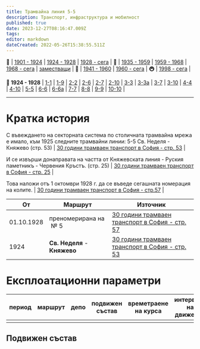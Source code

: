 ```yaml
---
title: Трамвайна линия 5-5
description: Транспорт, инфраструктура и мобилност
published: true
date: 2023-12-27T08:16:47.009Z
tags: 
editor: markdown
dateCreated: 2022-05-26T15:38:55.511Z
---
```


🚋 | [1901 - 1924](/bg/public-transport/tram-routes-1901-1924) | [1924 - 1928](/bg/public-transport/tram-routes-1924-1928) | [1928 - сега](/bg/public-transport/tram-routes-1928-sega) | 🚌 | [1935 - 1959](/bg/public-transport/bus-routes-1935-1959) | [1959 - 1968](/bg/public-transport/bus-routes-1959-1968) | [1968 - сега](/bg/public-transport/bus-routes-1968-sega) | [заместващи](/bg/public-transport/bus-routes-replacement-services) | 🚎 | [1941 - 1960](/bg/public-transport/trolleybus-routes-1941-1960) | [1960 - сега](/bg/public-transport/trolleybus-routes-1960-sega) | 🚇 | [1998 - сега](/bg/public-transport/metro-routes) |

**🚋 1924 - 1928** | [1-1](/bg/public-transport/tram-routes-1924-1928/1-1) | [1-9](/bg/public-transport/tram-routes-1924-1928/1-9) | [2-2](/bg/public-transport/tram-routes-1924-1928/2-2) | [2-6](/bg/public-transport/tram-routes-1924-1928/2-6) | [2-7](/bg/public-transport/tram-routes-1924-1928/2-7) | [2-10](/bg/public-transport/tram-routes-1924-1928/2-10) | [3-3](/bg/public-transport/tram-routes-1924-1928/3-3) | [3-3а](/bg/public-transport/tram-routes-1924-1928/3-3A) | [3-7](/bg/public-transport/tram-routes-1924-1928/3-7) | [3-10](/bg/public-transport/tram-routes-1924-1928/3-10) | [4-4](/bg/public-transport/tram-routes-1924-1928/4-4) | [4-10](/bg/public-transport/tram-routes-1924-1928/4-10) | [5-5](/bg/public-transport/tram-routes-1924-1928/5-5) | [6-6](/bg/public-transport/tram-routes-1924-1928/6-6) | [6-6а](/bg/public-transport/tram-routes-1924-1928/6-6A) | [7-7](/bg/public-transport/tram-routes-1924-1928/7-7) | [8-8](/bg/public-transport/tram-routes-1924-1928/8-8) | [9-9](/bg/public-transport/tram-routes-1924-1928/9-9) | [10-10](/bg/public-transport/tram-routes-1924-1928/10-10) |

---

# Кратка история

С въвеждането на секторната система по столичната трамвайна мрежа е имало, към 1925 следните трамвайни линии: 5-5 Св. Неделя - Княжево (стр. 53) | [30 години трамваен транспорт в София - стр. 53](http://trinmo.org/bg/literature/anniversary/1930-30-years-trams-in-sofia#viii-%D1%81%D0%BB%D1%83%D0%B6%D0%B1%D0%B0-%D0%B4%D0%B2%D0%B8%D0%B6%D0%B5%D0%BD%D0%B8%D0%B5) |

И се извърши донаправата на частта от Княжевската линия - Руския паметникъ - Червения Кръстъ. (стр. 25) | [30 години трамваен транспорт в София - стр. 25](http://trinmo.org/bg/literature/anniversary/1930-30-years-trams-in-sofia#iv-%D0%BD%D0%B0-1-%D1%81%D0%B5%D0%BF%D1%82-1916%D0%B3-%D1%81%D1%82%D0%BE%D0%BB%D0%B8%D1%87%D0%BD%D0%B0%D1%82%D0%B0-%D0%BE%D0%B1%D1%89%D0%B8%D0%BD%D0%B0-%D0%BE%D1%82%D0%BD%D0%B5-%D1%82%D1%80%D0%B0%D0%BC%D0%B2%D0%B0%D0%B8%D1%82%D0%B5-%D0%BE%D1%82-%D0%BA%D0%BE%D0%BD%D1%86%D0%B5%D1%81%D0%B8%D0%BE%D0%BD%D0%B5%D1%80%D0%B0) |

Това наложи отъ 1 октомври 1928 г. да се въведе сегашната номерация на колите. | [30 години трамваен транспорт в София - стр.57](http://trinmo.org/bg/literature/anniversary/1930-30-years-trams-in-sofia#viii-%D1%81%D0%BB%D1%83%D0%B6%D0%B1%D0%B0-%D0%B4%D0%B2%D0%B8%D0%B6%D0%B5%D0%BD%D0%B8%D0%B5) |

| **От** | **Маршрут** | **Източник** |
| --- | --- | --- |
| 01.10.1928 | преномерирана на  № 5 | [30 години трамваен транспорт в София - стр. 57](http://trinmo.org/bg/literature/anniversary/1930-30-years-trams-in-sofia#viii-%D1%81%D0%BB%D1%83%D0%B6%D0%B1%D0%B0-%D0%B4%D0%B2%D0%B8%D0%B6%D0%B5%D0%BD%D0%B8%D0%B5) |
| 1924 | **Св. Неделя** - **Княжево** | [30 години трамваен транспорт в София - стр. 53](http://trinmo.org/bg/literature/anniversary/1930-30-years-trams-in-sofia#viii-%D1%81%D0%BB%D1%83%D0%B6%D0%B1%D0%B0-%D0%B4%D0%B2%D0%B8%D0%B6%D0%B5%D0%BD%D0%B8%D0%B5) |

# Експлоатационни параметри

| **период** | **маршрут** | **депо** | **подвижен**  <br>**състав** | **времетраене**  <br>**на курса** | **интервали на**  <br>**движение** | **брой коли** | **източник** |
| --- | --- | --- | --- | --- | --- | --- | --- |
|     |     |     |     |     |     |     |     |

## **Подвижен състав**